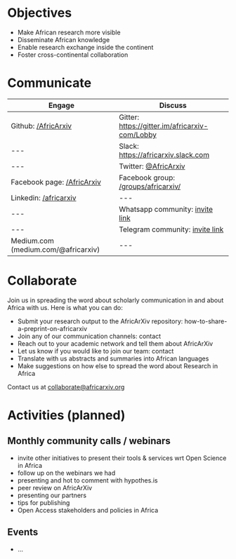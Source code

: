 # Objectives
- Make African research more visible
- Disseminate African knowledge
- Enable research exchange inside the continent
- Foster cross-continental collaboration


# Communicate

Engage | Discuss
--- | ---
Github: [/AfricArxiv](/https://github.com/AfricArxiv) | Gitter: https://gitter.im/africarxiv-com/Lobby
--- | Slack: https://africarxiv.slack.com
--- | Twitter: [@AfricArxiv](https://twitter.com/AfricArxiv)
Facebook page: [/AfricArxiv](https://www.facebook.com/AfricArxiv) | Facebook group: [/groups/africarxiv/](https://www.facebook.com/groups/africarxiv/)
Linkedin: [/africarxiv](https://www.linkedin.com/company/africarxiv/) | ---
--- | Whatsapp community: [invite link](https://chat.whatsapp.com/I2KGaZiddV0IlS1kKf7uwn)
--- | Telegram community: [invite link](https://t.me/joinchat/IlG2ThArvXO1j-LvmHcz8g)
Medium.com (medium.com/@africarxiv) | ---



# Collaborate
Join us in spreading the word about scholarly communication in and about Africa with us. Here is what you can do:
- Submit your research output to the AfricArXiv repository: how-to-share-a-preprint-on-africarxiv
- Join any of our communication channels: contact
- Reach out to your academic network and tell them about AfricArXiv
- Let us know if you would like to join our team: contact
- Translate with us abstracts and summaries into African languages
- Make suggestions on how else to spread the word about Research in Africa

Contact us at collaborate@africarxiv.org


# Activities (planned)
## Monthly community calls / webinars
- invite other initiatives to present their tools & services wrt Open Science in Africa
- follow up on the webinars we had
- presenting and hot to comment with hypothes.is
- peer review on AfricArXiv
- presenting our partners
- tips for publishing
- Open Access stakeholders and policies in Africa

## Events 
- …
